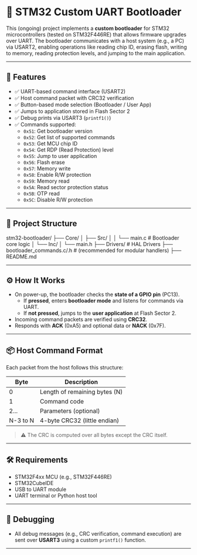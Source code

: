 # 🔧 STM32 Custom UART Bootloader

This (ongoing) project implements a **custom bootloader** for STM32 microcontrollers (tested on STM32F446RE) that allows firmware upgrades over UART. The bootloader communicates with a host system (e.g., a PC) via USART2, enabling operations like reading chip ID, erasing flash, writing to memory, reading protection levels, and jumping to the main application.

---

## 🚀 Features

- ✅ UART-based command interface (USART2)
- ✅ Host command packet with CRC32 verification
- ✅ Button-based mode selection (Bootloader / User App)
- ✅ Jumps to application stored in Flash Sector 2
- ✅ Debug prints via USART3 (`printf1()`)
- ✅ Commands supported:
  - `0x51`: Get bootloader version
  - `0x52`: Get list of supported commands
  - `0x53`: Get MCU chip ID
  - `0x54`: Get RDP (Read Protection) level
  - `0x55`: Jump to user application
  - `0x56`: Flash erase
  - `0x57`: Memory write
  - `0x58`: Enable R/W protection
  - `0x59`: Memory read
  - `0x5A`: Read sector protection status
  - `0x5B`: OTP read
  - `0x5C`: Disable R/W protection

---

## 📁 Project Structure
stm32-bootloader/
├── Core/
│ ├── Src/
│ │ └── main.c # Bootloader core logic
│ └── Inc/
│ └── main.h
├── Drivers/ # HAL Drivers
├── bootloader_commands.c/.h # (recommended for modular handlers)
├── README.md


---

## ⚙️ How It Works

- On power-up, the bootloader checks the **state of a GPIO pin** (PC13).
  - If **pressed**, enters **bootloader mode** and listens for commands via UART.
  - If **not pressed**, jumps to the **user application** at Flash Sector 2.
- Incoming command packets are verified using **CRC32**.
- Responds with **ACK** (0xA5) and optional data or **NACK** (0x7F).

---

## 📦 Host Command Format

Each packet from the host follows this structure:

| Byte | Description                    |
|------|--------------------------------|
| 0    | Length of remaining bytes (N)  |
| 1    | Command code                   |
| 2... | Parameters (optional)          |
| N-3 to N | 4-byte CRC32 (little endian) |

> ⚠️ The CRC is computed over all bytes except the CRC itself.

---

## 🛠️ Requirements

- STM32F4xx MCU (e.g., STM32F446RE)
- STM32CubeIDE
- USB to UART module
- UART terminal or Python host tool

---

## 🧰 Debugging

- All debug messages (e.g., CRC verification, command execution) are sent over **USART3** using a custom `printf1()` function.

---




